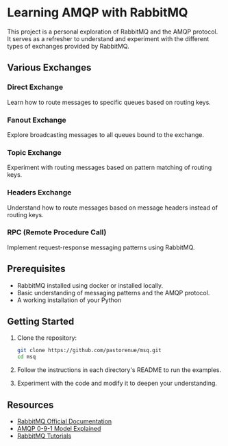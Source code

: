 # Learning AMQP with RabbitMQ

This project is a personal exploration of RabbitMQ and the AMQP protocol. It serves as a refresher to understand and experiment with the different types of exchanges provided by RabbitMQ.

## Various Exchanges

### Direct Exchange
Learn how to route messages to specific queues based on routing keys.

### Fanout Exchange
Explore broadcasting messages to all queues bound to the exchange.

### Topic Exchange
Experiment with routing messages based on pattern matching of routing keys.

### Headers Exchange
Understand how to route messages based on message headers instead of routing keys.

### RPC (Remote Procedure Call)
Implement request-response messaging patterns using RabbitMQ.

## Prerequisites

- RabbitMQ installed using docker or installed locally.
- Basic understanding of messaging patterns and the AMQP protocol.
- A working installation of your Python

## Getting Started

1. Clone the repository:
    ```bash
    git clone https://github.com/pastorenue/msq.git
    cd msq
    ```

2. Follow the instructions in each directory's README to run the examples.

3. Experiment with the code and modify it to deepen your understanding.

## Resources

- [RabbitMQ Official Documentation](https://www.rabbitmq.com/documentation.html)
- [AMQP 0-9-1 Model Explained](https://www.rabbitmq.com/tutorials/amqp-concepts.html)
- [RabbitMQ Tutorials](https://www.rabbitmq.com/getstarted.html)

